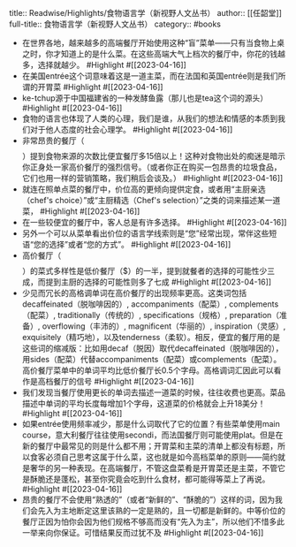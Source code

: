 title:: Readwise/Highlights/食物语言学（新视野人文丛书）
author:: [[任韶堂]]
full-title:: 食物语言学（新视野人文丛书）
category:: #books

- 在世界各地，越来越多的高端餐厅开始使用这种“盲”菜单——只有当食物上桌之时，你才知道上的是什么菜。在这些高端大气上档次的餐厅中，你花的钱越多，选择就越少。 #Highlight #[[2023-04-16]]
- 在美国entrée这个词意味着这是一道主菜，而在法国和英国entrée则是我们所谓的开胃菜 #Highlight #[[2023-04-16]]
- ke-tchup源于中国福建省的一种发酵鱼露（那儿也是tea这个词的源头） #Highlight #[[2023-04-16]]
- 食物的语言也体现了人类的心理，我们是谁，从我们的想法和情感的本质到我们对于他人态度的社会心理学。 #Highlight #[[2023-04-16]]
- 非常昂贵的餐厅（$$$$）提到食物来源的次数比便宜餐厅多15倍以上！这种对食物出处的痴迷是暗示你正身处一家高价餐厅的强烈信号。（或者你正在购买一包昂贵的垃圾食品，它们也用一样的营销策略，我们稍后会谈及。） #Highlight #[[2023-04-16]]
- 就连在照单点菜的餐厅中，价位高的更倾向提供定食，或者用“主厨亲选（chef's choice）”或“主厨精选（Chef's selection）”之类的词来描述某一道菜， #Highlight #[[2023-04-16]]
- 在一些较便宜的餐厅中，客人总是有许多选择。 #Highlight #[[2023-04-16]]
- 另外一个可以从菜单看出价位的语言学线索则是“您”经常出现，常伴这些短语“您的选择”或者“您的方式”。 #Highlight #[[2023-04-16]]
- 高价餐厅（$$$$）的菜式多样性是低价餐厅（$）的一半，提到就餐者的选择的可能性少三成，而提到主厨的选择的可能性则多了七成 #Highlight #[[2023-04-16]]
- 少见而冗长的高格调单词在高价餐厅的出现频率更高。这类词包括decaffeinated（脱咖啡因的）, accompaniments（配菜）, complements（配菜）, traditionally（传统的）, specifications（规格）, preparation（准备）, overflowing（丰沛的）, magnificent（华丽的）, inspiration（灵感）, exquisitely（精巧地），以及tenderness（柔软）。相反，便宜的餐厅用的是这些词的缩减版：比如用decaf（脱因）取代decaffeinated（脱咖啡因的），用sides（配菜）代替accompaniments（配菜）或complements（配菜）。高价餐厅菜单中的单词平均比低价餐厅长0.5个字母。高格调词汇因此可以看作是高档餐厅的信号 #Highlight #[[2023-04-16]]
- 我们发现当餐厅使用更长的单词去描述一道菜的时候，往往收费也更高。菜品描述中单词的平均长度每增加1个字母，这道菜的价格就会上升18美分！ #Highlight #[[2023-04-16]]
- 如果entrée使用频率减少，那是什么词取代了它的位置？有些菜单使用main course，意大利餐厅往往使用secondi，而法国餐厅则可能使用plat。但是在新的餐厅中最常见的则是什么都不用；开胃菜和主菜的清单上都没有标题，所以食客必须自己思考这属于什么菜，这也就是如今高档菜单的原则——简约就是奢华的另一种表现。在高端餐厅，不管这盘菜肴是开胃菜还是主菜，不管它是酥脆还是蓬松，甚至你究竟会吃到什么食材，都可能得等菜上了再说。 #Highlight #[[2023-04-16]]
- 昂贵的餐厅不会使用“熟透的”（或者“新鲜的”、“酥脆的”）这样的词，因为我们会先入为主地断定这里该熟的一定是熟的，且一切都是新鲜的。中等价位的餐厅正因为怕你会因为他们规格不够高而没有“先入为主”，所以他们不惜多此一举来向你保证。可惜结果反而过犹不及 #Highlight #[[2023-04-16]]